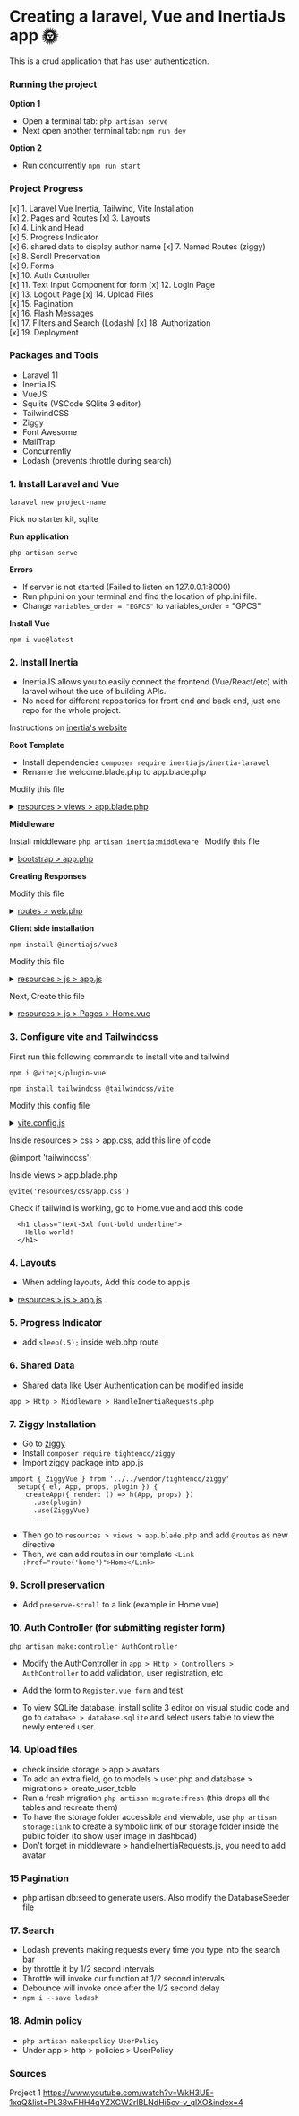 # Creating a laravel, Vue and InertiaJs app 🌞

This is a crud application that has user authentication.

### Running the project

**Option 1**
* Open a terminal tab: `php artisan serve`
* Next open another terminal tab: `npm run dev`

**Option 2**
* Run concurrently `npm run start`

### Project Progress

[x] 1. Laravel Vue Inertia, Tailwind, Vite Installation  
[x] 2. Pages and Routes
[x] 3. Layouts  
[x] 4. Link and Head  
[x] 5. Progress Indicator  
[x] 6. shared data to display author name
[x] 7. Named Routes (ziggy)  
[x] 8. Scroll Preservation   
[x] 9. Forms  
[x] 10. Auth Controller  
[x] 11. Text Input Component for form
[x] 12. Login Page  
[x] 13. Logout Page
[x] 14. Upload Files  
[x] 15. Pagination  
[x] 16. Flash Messages  
[x] 17. Filters and Search (Lodash) 
[x] 18. Authorization  
[x] 19. Deployment  

### Packages and Tools

* Laravel 11
* InertiaJS
* VueJS
* Squlite (VSCode SQlite 3 editor)
* TailwindCSS
* Ziggy
* Font Awesome
* MailTrap
* Concurrently
* Lodash (prevents throttle during search)

### 1. Install Laravel and Vue

`laravel new project-name`

Pick no starter kit, sqlite

**Run application**

`php artisan serve`

**Errors**

-   If server is not started (Failed to listen on 127.0.0.1:8000)
-   Run php.ini on your terminal and find the location of php.ini file.
-   Change `variables_order = "EGPCS"` to variables_order = "GPCS"

**Install Vue**

`npm i vue@latest`

### 2. Install Inertia

-   InertiaJS allows you to easily connect the frontend (Vue/React/etc) with laravel wihout the use of building APIs.
-   No need for different repositories for front end and back end, just one repo for the whole project.

Instructions on [inertia's website](https://inertiajs.com/server-side-setup)

**Root Template**

-   Install dependencies `composer require inertiajs/inertia-laravel`
-   Rename the welcome.blade.php to app.blade.php

Modify this file

<details>
  <summary><u>resources > views > app.blade.php</u></summary>
    
```bash
<!DOCTYPE html>
<html>
  <head>
    <meta charset="utf-8" />
    <meta name="viewport" content="width=device-width, initial-scale=1.0, maximum-scale=1.0" />
    @vite('resources/js/app.js')
    @inertiaHead
  </head>
  <body>
    @inertia
  </body>
</html>
```
</details>

**Middleware**

Install middleware
`php artisan inertia:middleware
`
Modify this file 

<details>
  <summary><u>bootstrap > app.php</u></summary>
  
```
use App\Http\Middleware\HandleInertiaRequests;
->withMiddleware(function (Middleware $middleware) {
    $middleware->web(append: [
        HandleInertiaRequests::class,
    ]);
})
```
</details>

**Creating Responses**

Modify this file

<details>
  <summary><u>routes > web.php</u></summary>
  
```
use Illuminate\Support\Facades\Route;
use Inertia\Inertia;
Route::get('/', function () {
    return Inertia::render('Home');
});
```
</details>

**Client side installation**

`npm install @inertiajs/vue3`

Modify this file

<details>
  <summary><u>resources > js > app.js</u></summary>
    
```
import './bootstrap';
import { createApp, h } from 'vue'
import { createInertiaApp } from '@inertiajs/vue3'
createInertiaApp({
  resolve: name => {
    const pages = import.meta.glob('./Pages/**/*.vue', { eager: true })
    return pages[`./Pages/${name}.vue`]
  },
  setup({ el, App, props, plugin }) {
    createApp({ render: () => h(App, props) })
      .use(plugin)
      .mount(el)
  },
})
```
</details>

Next, Create this file

<details>
  <summary><u>resources > js > Pages > Home.vue</u></summary>
  
```
<template>
    <div>
        <h1>Hello</h1>
    </div>
</template>
```
</details>

### 3. Configure vite and Tailwindcss

First run this following commands to install vite and tailwind

`npm i @vitejs/plugin-vue`

`npm install tailwindcss @tailwindcss/vite`


Modify this config file

<details>
  <summary><u>vite.config.js</u></summary>

```
import { defineConfig } from 'vite';
import laravel from 'laravel-vite-plugin';
import tailwindcss from '@tailwindcss/vite';
import vue from '@vitejs/plugin-vue'
import tailwindcss from '@tailwindcss/vite'
export default defineConfig({
    plugins: [
        vue(),
        laravel({
            input: ['resources/css/app.css', 'resources/js/app.js'],
            refresh: true,
        }),
        tailwindcss(),
    ],
});

```
</details>

Inside resources > css > app.css, add this line of code 

@import 'tailwindcss';


Inside views > app.blade.php

`@vite('resources/css/app.css')`

Check if tailwind is working, go to Home.vue and add this code

```
  <h1 class="text-3xl font-bold underline">
    Hello world!
  </h1>
```



### 4. Layouts
* When adding layouts, Add this code to app.js

<details>
  <summary><u>resources > js > app.js</u></summary>

```
import './bootstrap';
import { createApp, h } from 'vue'
import { createInertiaApp } from '@inertiajs/vue3'
import Layout from './Layouts/Layout.vue'

createInertiaApp({
  resolve: name => {
    const pages = import.meta.glob('./Pages/**/*.vue', { eager: true })
    let page = pages[`./Pages/${name}.vue`]
    page.default.layout = page.default.layout || Layout
    return page;
  },
  setup({ el, App, props, plugin }) {
    createApp({ render: () => h(App, props) })
      .use(plugin)
      .mount(el)
  },
})
```
</details>

### 5. Progress Indicator

* add `sleep(.5);` inside web.php route

### 6. Shared Data
* Shared data like User Authentication can be modified inside 

`app > Http > Middleware > HandleInertiaRequests.php`

### 7. Ziggy Installation

* Go to [ziggy](https://github.com/tighten/ziggy)
* Install `composer require tightenco/ziggy`
* Import ziggy package into app.js

```
import { ZiggyVue } from '../../vendor/tightenco/ziggy'
  setup({ el, App, props, plugin }) {
    createApp({ render: () => h(App, props) })
      .use(plugin)
      .use(ZiggyVue)
      ...
```
* Then go to `resources > views > app.blade.php` and add `@routes` as new directive
* Then, we can add routes in our template `<Link :href="route('home')">Home</Link>`

### 9. Scroll preservation

* Add `preserve-scroll` to a link (example in Home.vue)

### 10. Auth Controller (for submitting register form)

`php artisan make:controller AuthController`

* Modify the AuthController in `app > Http > Controllers > AuthController` to add
validation, user registration, etc

* Add the form to `Register.vue form` and test

* To view SQLite database, install sqlite 3 editor on visual studio code and go to `database > database.sqlite` and select users table to view the newly entered user.


### 14. Upload files

* check inside storage > app > avatars
* To add an extra field, go to models > user.php and database > migrations > create_user_table
* Run a fresh migration `php artisan migrate:fresh` (this drops all the tables and recreate them)
* To have the storage folder accessible and viewable, use `php artisan storage:link` to create a symbolic link of our storage folder inside the public folder (to show user image in dashboad)
* Don't forget in middleware > handleInertiaRequests.js, you need to add avatar

### 15 Pagination

* php artisan db:seed to generate users. Also modify the DatabaseSeeder file

### 17. Search

* Lodash prevents making requests every time you type into the search bar
* by throttle it by 1/2 second intervals
* Throttle will invoke our function at 1/2 second intervals
* Debounce will invoke once after the 1/2 second delay
* `npm i --save lodash`


### 18. Admin policy

* `php artisan make:policy UserPolicy`
* Under app > http > policies > UserPolicy

### Sources
Project 1
https://www.youtube.com/watch?v=WkH3UE-1xqQ&list=PL38wFHH4qYZXCW2rlBLNdHi5cv-v_qlXO&index=4

